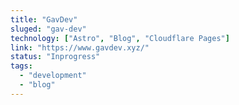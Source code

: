```yaml
---
title: "GavDev"
sluged: "gav-dev"
technology: ["Astro", "Blog", "Cloudflare Pages"]
link: "https://www.gavdev.xyz/"
status: "Inprogress"
tags:
  - "development"
  - "blog"
---
```

